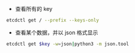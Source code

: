 * 查看所有的 key

```bash
etcdctl get / --prefix --keys-only
```


* 查看某个数据，并以 json 格式显示

```bash
etcdctl get $key -w=json|python3 -m json.tool
```
